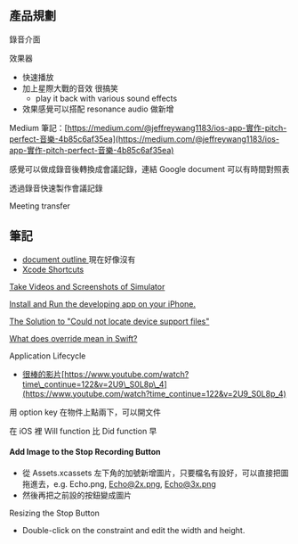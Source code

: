 ## 產品規劃

錄音介面

效果器

* 快速播放
* 加上星際大戰的音效 很搞笑
  * play it back with various sound effects
* 效果感覺可以搭配 resonance audio 做新增



Medium 筆記：[https://medium.com/@jeffreywang1183/ios-app-實作-pitch-perfect-音樂-4b85c6af35ea](https://medium.com/@jeffreywang1183/ios-app-實作-pitch-perfect-音樂-4b85c6af35ea)

感覺可以做成錄音後轉換成會議記錄，連結 Google document 可以有時間對照表

透過錄音快速製作會議記錄

Meeting transfer

## 筆記

* [document outline ](https://www.youtube.com/watch?v=3YnJEwNr3ck) 現在好像沒有
* [Xcode Shortcuts](https://classroom.udacity.com/courses/ud585/lessons/6994652511/concepts/9736c9fa-55ae-4c4b-b317-0ffcfcb80fae)

[Take Videos and Screenshots of Simulator](https://stackoverflow.com/questions/25797990/capture-ios-simulator-video-for-app-preview)

[Install and Run the developing app on your iPhone.](https://medium.com/%E5%BD%BC%E5%BE%97%E6%BD%98%E7%9A%84-swift-ios-app-%E9%96%8B%E7%99%BC%E5%95%8F%E9%A1%8C%E8%A7%A3%E7%AD%94%E9%9B%86/%E5%BE%9E-xcode-8-%E5%B0%87app%E5%AE%89%E8%A3%9D%E5%88%B0-iphone-%E7%9A%84%E5%B0%8F%E5%B0%8F2%E5%80%8B%E6%AD%A5%E9%A9%9F-39f7b81b69a6)

[The Solution to "Could not locate device support files"](https://ighibli.github.io/2017/03/28/Could-not-locate-device-support-files/)

[What does override mean in Swift?](https://www.hackingwithswift.com/example-code/language/what-does-override-mean)





Application Lifecycle

* [很棒的影片](https://www.youtube.com/watch?time_continue=122&v=2U9_S0L8p_4)[https://www.youtube.com/watch?time\_continue=122&v=2U9\_S0L8p\_4](https://www.youtube.com/watch?time_continue=122&v=2U9_S0L8p_4)

用 option key 在物件上點兩下，可以開文件

在 iOS 裡 Will function 比 Did function 早



#### Add Image to the Stop Recording Button

* 從 Assets.xcassets 左下角的加號新增圖片，只要檔名有設好，可以直接把圖拖進去，e.g. Echo.png, Echo@2x.png, Echo@3x.png
* 然後再把之前設的按鈕變成圖片

Resizing the Stop Button

* Double-click on the constraint and edit the width and height.

